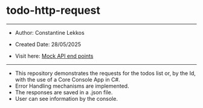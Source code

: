 # todo-http-request
---

- Author: Constantine Lekkos

- Created Date: 28/05/2025

- Visit here: [Mock API end points](https://jsonplaceholder.typicode.com/)

---
- This repository demonstrates the requests for the todos list or, by the Id, with the use of a Core Console App in C#.
- Error Handling mechanisms are implemented.
- The responses are saved in a .json file.
- User can see information by the console.
